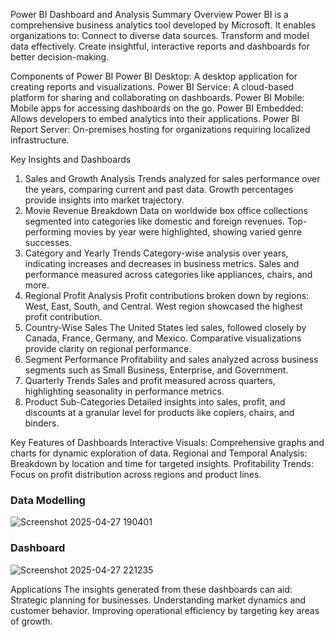 Power BI Dashboard and Analysis Summary
Overview
Power BI is a comprehensive business analytics tool developed by Microsoft. It enables organizations to:
Connect to diverse data sources.
Transform and model data effectively.
Create insightful, interactive reports and dashboards for better decision-making.

Components of Power BI
Power BI Desktop: A desktop application for creating reports and visualizations.
Power BI Service: A cloud-based platform for sharing and collaborating on dashboards.
Power BI Mobile: Mobile apps for accessing dashboards on the go.
Power BI Embedded: Allows developers to embed analytics into their applications.
Power BI Report Server: On-premises hosting for organizations requiring localized infrastructure.

Key Insights and Dashboards
1. Sales and Growth Analysis
Trends analyzed for sales performance over the years, comparing current and past data.
Growth percentages provide insights into market trajectory.
2. Movie Revenue Breakdown
Data on worldwide box office collections segmented into categories like domestic and foreign revenues.
Top-performing movies by year were highlighted, showing varied genre successes.
3. Category and Yearly Trends
Category-wise analysis over years, indicating increases and decreases in business metrics.
Sales and performance measured across categories like appliances, chairs, and more.
4. Regional Profit Analysis
Profit contributions broken down by regions: West, East, South, and Central.
West region showcased the highest profit contribution.
5. Country-Wise Sales
The United States led sales, followed closely by Canada, France, Germany, and Mexico.
Comparative visualizations provide clarity on regional performance.
6. Segment Performance
Profitability and sales analyzed across business segments such as Small Business, Enterprise, and Government.
7. Quarterly Trends
Sales and profit measured across quarters, highlighting seasonality in performance metrics.
8. Product Sub-Categories
Detailed insights into sales, profit, and discounts at a granular level for products like copiers, chairs, and binders.

Key Features of Dashboards
Interactive Visuals: Comprehensive graphs and charts for dynamic exploration of data.
Regional and Temporal Analysis: Breakdown by location and time for targeted insights.
Profitability Trends: Focus on profit distribution across regions and product lines.

### Data Modelling
![Screenshot 2025-04-27 190401](https://github.com/user-attachments/assets/30428e11-05da-4453-a515-253f731776f8)
### Dashboard
![Screenshot 2025-04-27 221235](https://github.com/user-attachments/assets/b12a4308-e7d2-4b4a-aa13-d0e0027e241a)

Applications
The insights generated from these dashboards can aid:
Strategic planning for businesses.
Understanding market dynamics and customer behavior.
Improving operational efficiency by targeting key areas of growth.

